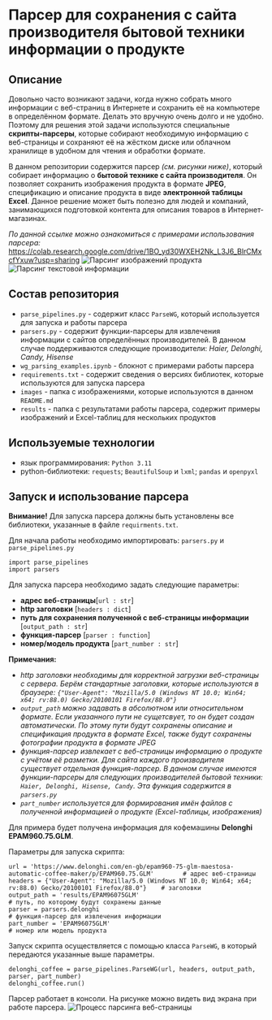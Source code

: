 # Парсер для сохранения с сайта производителя бытовой техники информации о продукте
## Описание
Довольно часто возникают задачи, когда нужно собрать много информации с веб-страниц в Интернете и сохранить её на компьютере в определённом формате.
Делать это вручную очень долго и не удобно. Поэтому для решения этой задачи используются специальные **скрипты-парсеры**, которые собирают необходимую информацию с веб-страницы
и сохраняют её на жёстком диске или облачном хранилище в удобном для чтения и обработки формате. 

В данном репозитории содержится парсер *(см. рисунки ниже)*, который собирает информацию о **бытовой технике с сайта производителя**. Он позволяет сохранить изображения продукта в формате **JPEG**, спецификацию и описание продукта в виде **электронной таблицы Excel**. Данное решение может быть полезно для людей и компаний, занимающихся подготовкой контента для описания товаров в Интернет-магазинах.

*По данной ссылке можно ознакомиться с примерами использования парсера:* https://colab.research.google.com/drive/1BO_yd30WXEH2Nk_L3J6_BlrCMxcfYxuw?usp=sharing
![Парсинг изображений продукта](https://github.com/Nikita-Rozhkov/white_goods_parser/blob/main/images/parse_image_1.jpg?raw=true)
![Парсинг текстовой информации](https://github.com/Nikita-Rozhkov/white_goods_parser/blob/main/images/parse_image_2.jpg?raw=true)
## Состав репозитория
- `parse_pipelines.py` - содержит класс `ParseWG`, который используется для запуска и работы парсера
- `parsers.py` - содержит функции-парсеры для извлечения информации с сайтов определённых производителей. В данном случае поддерживаются следующие производители: *Haier, Delonghi, Candy, Hisense*
- `wg_parsing_examples.ipynb` - блокнот с примерами работы парсера
- `requirements.txt` - содержит сведения о версиях библиотек, которые используются для запуска парсера
- `images` - папка с изображениями, которые используются в данном `README.md`
- `results` - папка с результатами работы парсера, содержит примеры изображений и Excel-таблиц для нескольких продуктов
## Используемые технологии
- язык программирования: `Python 3.11`
- python-библиотеки: `requests`; `BeautifulSoup` и `lxml`; `pandas` и `openpyxl`
## Запуск и использование парсера
**Внимание!** Для запуска парсера должны быть установлены все библиотеки, указанные в файле `requirments.txt`.


Для начала работы необходимо импортировать: `parsers.py` и `parse_pipelines.py`
```
import parse_pipelines
import parsers
```
Для запуска парсера необходимо задать следующие параметры:
- **адрес веб-страницы**[`url : str`]
- **http заголовки** [`headers : dict`]
- **путь для сохранения полученной с веб-страницы информации** [`output_path : str`]
- **функция-парсер** [`parser : function`]
- **номер/модель продукта** [`part_number : str`]<br>


**Примечания:**
- *http заголовки необходимы для корректной загрузки веб-страницы с сервера. Берём стандартные заголовки, которые используются в браузере: `{"User-Agent": "Mozilla/5.0 (Windows NT 10.0; Win64; x64; rv:88.0) Gecko/20100101 Firefox/88.0"}`*
- *`output_path` можно задавать в абсолютном или относительном формате. Если указанного пути не сущетсвует, то он будет создан автоматически. По этому пути будут сохранены описание и спецификация продукта в формате Excel, также будут сохранены фотографии продукта в формате JPEG*
- *функция-парсер извлекает с веб-страницы информацию о продукте с учётом её разметки. Для сайта каждого производителя существует отдельная функция-парсер. В данном случае имеются функции-парсеры для следующих производителей бытовой техники: `Haier, Delonghi, Hisense, Candy`. Эта функция содержится в `parsers.py`*
- *`part_number` используется для формирования имён файлов с полученной информацией о продукте (Excel-таблицы, изображения)*

Для примера будет получена информация для кофемашины **Delonghi EPAM960.75.GLM**. 

Параметры для запуска скрипта: <br>
```
url = 'https://www.delonghi.com/en-gb/epam960-75-glm-maestosa-automatic-coffee-maker/p/EPAM960.75.GLM'        # адрес веб-страницы
headers = {"User-Agent": "Mozilla/5.0 (Windows NT 10.0; Win64; x64; rv:88.0) Gecko/20100101 Firefox/88.0"}    # заголовки
output_path = 'results/EPAM96075GLM'                                                                          # путь, по которому будут сохранены данные
parser = parsers.delonghi                                                                                             # функция-парсер для извлечения информации
part_number = 'EPAM96075GLM'                                                                                  # номер или модель продукта
```
Запуск скрипта осуществляется с помощью класса `ParseWG`, в который передаются указанные выше параметры.
```
delonghi_coffee = parse_pipelines.ParseWG(url, headers, output_path, parser, part_number)
delonghi_coffee.run()
```
Парсер работает в консоли. На рисунке можно видеть вид экрана при работе парсера.
![Процесс парсинга веб-страницы](https://github.com/Nikita-Rozhkov/white_goods_parser/blob/main/images/parse_image_2.jpg?raw=true)


